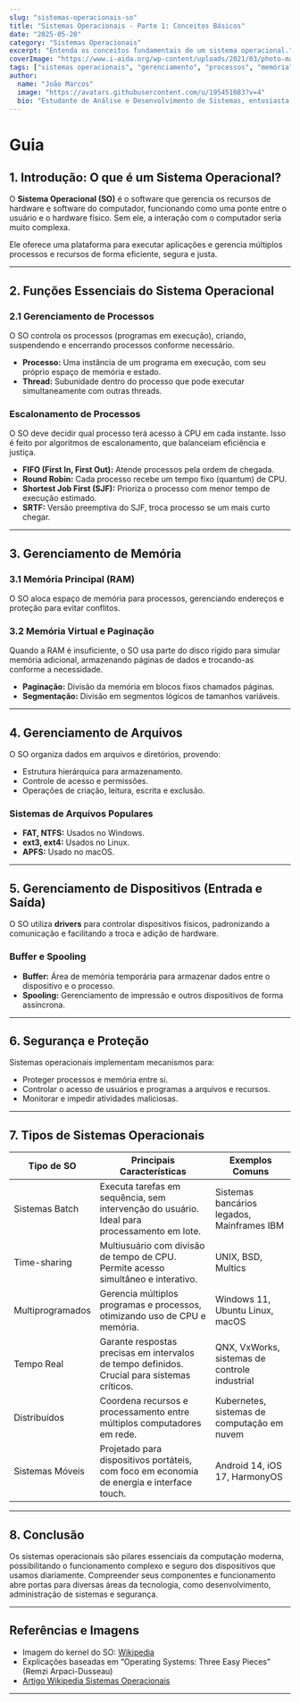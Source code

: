 ```yaml
---
slug: "sistemas-operacionais-so"
title: "Sistemas Operacionais - Parte 1: Conceitos Básicos"
date: "2025-05-20"
category: "Sistemas Operacionais"
excerpt: "Entenda os conceitos fundamentais de um sistema operacional."
coverImage: "https://www.i-aida.org/wp-content/uploads/2021/03/photo-main@3x-3.jpg"
tags: ["sistemas operacionais", "gerenciamento", "processos", "memória", "arquivos", "dispositivos", "segurança"]
author:
  name: "João Marcos"
  image: "https://avatars.githubusercontent.com/u/195451083?v=4"
  bio: "Estudante de Análise e Desenvolvimento de Sistemas, entusiasta de sistemas operacionais e tecnologia."
---
```

# Guia


## 1. Introdução: O que é um Sistema Operacional?

O **Sistema Operacional (SO)** é o software que gerencia os recursos de hardware e software do computador, funcionando como uma ponte entre o usuário e o hardware físico. Sem ele, a interação com o computador seria muito complexa.

Ele oferece uma plataforma para executar aplicações e gerencia múltiplos processos e recursos de forma eficiente, segura e justa.

---

## 2. Funções Essenciais do Sistema Operacional

### 2.1 Gerenciamento de Processos

O SO controla os processos (programas em execução), criando, suspendendo e encerrando processos conforme necessário.

- **Processo:** Uma instância de um programa em execução, com seu próprio espaço de memória e estado.
- **Thread:** Subunidade dentro do processo que pode executar simultaneamente com outras threads.

### Escalonamento de Processos

O SO deve decidir qual processo terá acesso à CPU em cada instante. Isso é feito por algoritmos de escalonamento, que balanceiam eficiência e justiça.

- **FIFO (First In, First Out):** Atende processos pela ordem de chegada.
- **Round Robin:** Cada processo recebe um tempo fixo (quantum) de CPU.
- **Shortest Job First (SJF):** Prioriza o processo com menor tempo de execução estimado.
- **SRTF:** Versão preemptiva do SJF, troca processo se um mais curto chegar.

---

## 3. Gerenciamento de Memória

### 3.1 Memória Principal (RAM)

O SO aloca espaço de memória para processos, gerenciando endereços e proteção para evitar conflitos.

### 3.2 Memória Virtual e Paginação

Quando a RAM é insuficiente, o SO usa parte do disco rígido para simular memória adicional, armazenando páginas de dados e trocando-as conforme a necessidade.

- **Paginação:** Divisão da memória em blocos fixos chamados páginas.
- **Segmentação:** Divisão em segmentos lógicos de tamanhos variáveis.

---

## 4. Gerenciamento de Arquivos

O SO organiza dados em arquivos e diretórios, provendo:

- Estrutura hierárquica para armazenamento.
- Controle de acesso e permissões.
- Operações de criação, leitura, escrita e exclusão.

### Sistemas de Arquivos Populares

- **FAT, NTFS:** Usados no Windows.
- **ext3, ext4:** Usados no Linux.
- **APFS:** Usado no macOS.

---

## 5. Gerenciamento de Dispositivos (Entrada e Saída)

O SO utiliza **drivers** para controlar dispositivos físicos, padronizando a comunicação e facilitando a troca e adição de hardware.

### Buffer e Spooling

- **Buffer:** Área de memória temporária para armazenar dados entre o dispositivo e o processo.
- **Spooling:** Gerenciamento de impressão e outros dispositivos de forma assíncrona.

---

## 6. Segurança e Proteção

Sistemas operacionais implementam mecanismos para:

- Proteger processos e memória entre si.
- Controlar o acesso de usuários e programas a arquivos e recursos.
- Monitorar e impedir atividades maliciosas.

---

## 7. Tipos de Sistemas Operacionais

<table>
    <thead>
        <tr>
            <th>Tipo de SO</th>
            <th>Principais Características</th>
            <th>Exemplos Comuns</th>
        </tr>
    </thead>
    <tbody>
        <tr>
            <td>Sistemas Batch</td>
            <td>Executa tarefas em sequência, sem intervenção do usuário. Ideal para processamento em lote.</td>
            <td>Sistemas bancários legados, Mainframes IBM</td>
        </tr>
        <tr>
            <td>Time-sharing</td>
            <td>Multiusuário com divisão de tempo de CPU. Permite acesso simultâneo e interativo.</td>
            <td>UNIX, BSD, Multics</td>
        </tr>
        <tr>
            <td>Multiprogramados</td>
            <td>Gerencia múltiplos programas e processos, otimizando uso de CPU e memória.</td>
            <td>Windows 11, Ubuntu Linux, macOS</td>
        </tr>
        <tr>
            <td>Tempo Real</td>
            <td>Garante respostas precisas em intervalos de tempo definidos. Crucial para sistemas críticos.</td>
            <td>QNX, VxWorks, sistemas de controle industrial</td>
        </tr>
        <tr>
            <td>Distribuídos</td>
            <td>Coordena recursos e processamento entre múltiplos computadores em rede.</td>
            <td>Kubernetes, sistemas de computação em nuvem</td>
        </tr>
        <tr>
            <td>Sistemas Móveis</td>
            <td>Projetado para dispositivos portáteis, com foco em economia de energia e interface touch.</td>
            <td>Android 14, iOS 17, HarmonyOS</td>
        </tr>
    </tbody>
</table>

---
## 8. Conclusão

Os sistemas operacionais são pilares essenciais da computação moderna, possibilitando o funcionamento complexo e seguro dos dispositivos que usamos diariamente. Compreender seus componentes e funcionamento abre portas para diversas áreas da tecnologia, como desenvolvimento, administração de sistemas e segurança.

---

## Referências e Imagens

- Imagem do kernel do SO: [Wikipedia](https://upload.wikimedia.org/wikipedia/commons/3/3f/Operating_system.svg)
- Explicações baseadas em “Operating Systems: Three Easy Pieces” (Remzi Arpaci-Dusseau)
- [Artigo Wikipedia Sistemas Operacionais](https://pt.wikipedia.org/wiki/Sistema_operacional)

---

